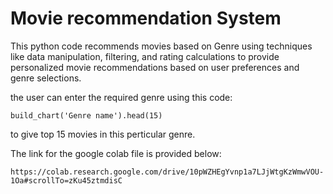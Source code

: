 # Movie recommendation System

This python code recommends movies based on Genre using techniques like data manipulation, filtering, and rating calculations to provide personalized movie recommendations based on user preferences and genre selections.

the user can enter the required genre using this code:

```
build_chart('Genre name').head(15)
```
to give top 15 movies in this perticular genre.

The link for the google colab file is provided below:

```
https://colab.research.google.com/drive/10pWZHEgYvnp1a7LJjWtgKzWmwVOU-1Oa#scrollTo=zKu45ztmdisC

```
